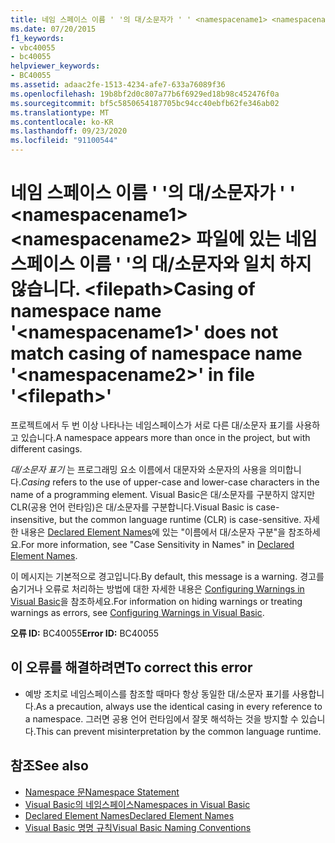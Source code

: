 ```yaml
---
title: 네임 스페이스 이름 ' '의 대/소문자가 ' ' <namespacename1> <namespacename2> 파일에 있는 네임 스페이스 이름 ' '의 대/소문자와 일치 하지 않습니다. <filepath>
ms.date: 07/20/2015
f1_keywords:
- vbc40055
- bc40055
helpviewer_keywords:
- BC40055
ms.assetid: adaac2fe-1513-4234-afe7-633a76089f36
ms.openlocfilehash: 19b8bf2d0c807a77b6f6929ed18b98c452476f0a
ms.sourcegitcommit: bf5c5850654187705bc94cc40ebfb62fe346ab02
ms.translationtype: MT
ms.contentlocale: ko-KR
ms.lasthandoff: 09/23/2020
ms.locfileid: "91100544"
---
```

# <a name="casing-of-namespace-name-namespacename1-does-not-match-casing-of-namespace-name-namespacename2-in-file-filepath"></a><span data-ttu-id="aa559-102">네임 스페이스 이름 ' '의 대/소문자가 ' ' \<namespacename1> \<namespacename2> 파일에 있는 네임 스페이스 이름 ' '의 대/소문자와 일치 하지 않습니다. \<filepath></span><span class="sxs-lookup"><span data-stu-id="aa559-102">Casing of namespace name '\<namespacename1>' does not match casing of namespace name '\<namespacename2>' in file '\<filepath>'</span></span>

<span data-ttu-id="aa559-103">프로젝트에서 두 번 이상 나타나는 네임스페이스가 서로 다른 대/소문자 표기를 사용하고 있습니다.</span><span class="sxs-lookup"><span data-stu-id="aa559-103">A namespace appears more than once in the project, but with different casings.</span></span>  
  
 <span data-ttu-id="aa559-104">*대/소문자 표기* 는 프로그래밍 요소 이름에서 대문자와 소문자의 사용을 의미합니다.</span><span class="sxs-lookup"><span data-stu-id="aa559-104">*Casing* refers to the use of upper-case and lower-case characters in the name of a programming element.</span></span> <span data-ttu-id="aa559-105">Visual Basic은 대/소문자를 구분하지 않지만 CLR(공용 언어 런타임)은 대/소문자를 구분합니다.</span><span class="sxs-lookup"><span data-stu-id="aa559-105">Visual Basic is case-insensitive, but the common language runtime (CLR) is case-sensitive.</span></span> <span data-ttu-id="aa559-106">자세한 내용은 [Declared Element Names](../programming-guide/language-features/declared-elements/declared-element-names.md)에 있는 "이름에서 대/소문자 구분"을 참조하세요.</span><span class="sxs-lookup"><span data-stu-id="aa559-106">For more information, see "Case Sensitivity in Names" in [Declared Element Names](../programming-guide/language-features/declared-elements/declared-element-names.md).</span></span>  
  
 <span data-ttu-id="aa559-107">이 메시지는 기본적으로 경고입니다.</span><span class="sxs-lookup"><span data-stu-id="aa559-107">By default, this message is a warning.</span></span> <span data-ttu-id="aa559-108">경고를 숨기거나 오류로 처리하는 방법에 대한 자세한 내용은 [Configuring Warnings in Visual Basic](/visualstudio/ide/configuring-warnings-in-visual-basic)을 참조하세요.</span><span class="sxs-lookup"><span data-stu-id="aa559-108">For information on hiding warnings or treating warnings as errors, see [Configuring Warnings in Visual Basic](/visualstudio/ide/configuring-warnings-in-visual-basic).</span></span>  
  
 <span data-ttu-id="aa559-109">**오류 ID:** BC40055</span><span class="sxs-lookup"><span data-stu-id="aa559-109">**Error ID:** BC40055</span></span>  
  
## <a name="to-correct-this-error"></a><span data-ttu-id="aa559-110">이 오류를 해결하려면</span><span class="sxs-lookup"><span data-stu-id="aa559-110">To correct this error</span></span>  
  
- <span data-ttu-id="aa559-111">예방 조치로 네임스페이스를 참조할 때마다 항상 동일한 대/소문자 표기를 사용합니다.</span><span class="sxs-lookup"><span data-stu-id="aa559-111">As a precaution, always use the identical casing in every reference to a namespace.</span></span> <span data-ttu-id="aa559-112">그러면 공용 언어 런타임에서 잘못 해석하는 것을 방지할 수 있습니다.</span><span class="sxs-lookup"><span data-stu-id="aa559-112">This can prevent misinterpretation by the common language runtime.</span></span>  
  
## <a name="see-also"></a><span data-ttu-id="aa559-113">참조</span><span class="sxs-lookup"><span data-stu-id="aa559-113">See also</span></span>

- [<span data-ttu-id="aa559-114">Namespace 문</span><span class="sxs-lookup"><span data-stu-id="aa559-114">Namespace Statement</span></span>](../language-reference/statements/namespace-statement.md)
- [<span data-ttu-id="aa559-115">Visual Basic의 네임스페이스</span><span class="sxs-lookup"><span data-stu-id="aa559-115">Namespaces in Visual Basic</span></span>](../programming-guide/program-structure/namespaces.md)
- [<span data-ttu-id="aa559-116">Declared Element Names</span><span class="sxs-lookup"><span data-stu-id="aa559-116">Declared Element Names</span></span>](../programming-guide/language-features/declared-elements/declared-element-names.md)
- [<span data-ttu-id="aa559-117">Visual Basic 명명 규칙</span><span class="sxs-lookup"><span data-stu-id="aa559-117">Visual Basic Naming Conventions</span></span>](../programming-guide/program-structure/naming-conventions.md)
